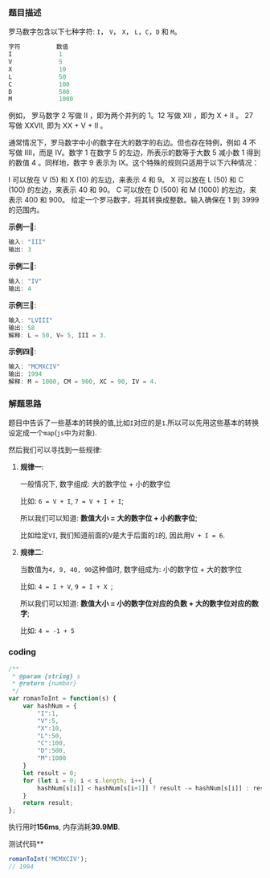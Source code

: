 ### 题目描述

罗马数字包含以下七种字符: `I`， `V`， `X`， `L`，`C`，`D` 和 `M`。

```javascript
字符          数值
I             1
V             5
X             10
L             50
C             100
D             500
M             1000
```

例如， 罗马数字 2 写做 II ，即为两个并列的 1。12 写做 XII ，即为 X + II 。 27 写做  XXVII, 即为 XX + V + II 。

通常情况下，罗马数字中小的数字在大的数字的右边。但也存在特例，例如 4 不写做 IIII，而是 IV。数字 1 在数字 5 的左边，所表示的数等于大数 5 减小数 1 得到的数值 4 。同样地，数字 9 表示为 IX。这个特殊的规则只适用于以下六种情况：

I 可以放在 V (5) 和 X (10) 的左边，来表示 4 和 9。
X 可以放在 L (50) 和 C (100) 的左边，来表示 40 和 90。 
C 可以放在 D (500) 和 M (1000) 的左边，来表示 400 和 900。
给定一个罗马数字，将其转换成整数。输入确保在 1 到 3999 的范围内。

**示例一🌰**:

```javascript
输入: "III"
输出: 3
```

**示例二🌰**:

```javascript
输入: "IV"
输出: 4
```

**示例三🌰**:

```javascript
输入: "LVIII"
输出: 58
解释: L = 50, V= 5, III = 3.
```

**示例四🌰**:

```javascript
输入: "MCMXCIV"
输出: 1994
解释: M = 1000, CM = 900, XC = 90, IV = 4.
```

### 解题思路

题目中告诉了一些基本的转换的值,比如`I`对应的是`1`.所以可以先用这些基本的转换设定成一个`map`(`js`中为对象).

然后我们可以寻找到一些规律:

1. **规律一**:

   一般情况下, 数字组成: 大的数字位 + 小的数字位

   比如: `6 = V + I`, `7 = V + I + I`;

   所以我们可以知道: **数值大小 = 大的数字位 + 小的数字位**;

   比如给定`VI`, 我们知道前面的`V`是大于后面的`I`的, 因此用`V + I = 6`.

2. **规律二**:

   当数值为`4, 9, 40, 90`这种值时, 数字组成为: 小的数字位 + 大的数字位

   比如: `4 = I + V`, `9 = I + X `;

   所以我们可以知道: **数值大小 = 小的数字位对应的负数 + 大的数字位对应的数字**;

   比如: `4 = -1 + 5`

### coding

```javascript
/**
 * @param {string} s
 * @return {number}
 */
var romanToInt = function(s) {
    var hashNum = {
        "I":1,
        "V":5,
        "X":10,
        "L":50,
        "C":100,
        "D":500,
        "M":1000
    }
    let result = 0;
    for (let i = 0; i < s.length; i++) {
        hashNum[s[i]] < hashNum[s[i+1]] ? result -= hashNum[s[i]] : result += hashNum[s[i]]
    }
    return result;
};
```

执行用时**156ms**, 内存消耗**39.9MB**.

测试代码**

```javascript
romanToInt('MCMXCIV');
// 1994
```

